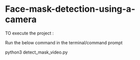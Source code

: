 # Face-mask-detection-using-a-camera


TO execute the project :

Run the below command in the terminal/command prompt

python3 detect_mask_video.py
